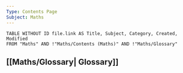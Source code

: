 ```yaml
---
Type: Contents Page
Subject: Maths
---
```


```dataview
TABLE WITHOUT ID file.link AS Title, Subject, Category, Created, Modified
FROM "Maths" AND !"Maths/Contents (Maths)" AND !"Maths/Glossary"
```

## [[Maths/Glossary| Glossary]]